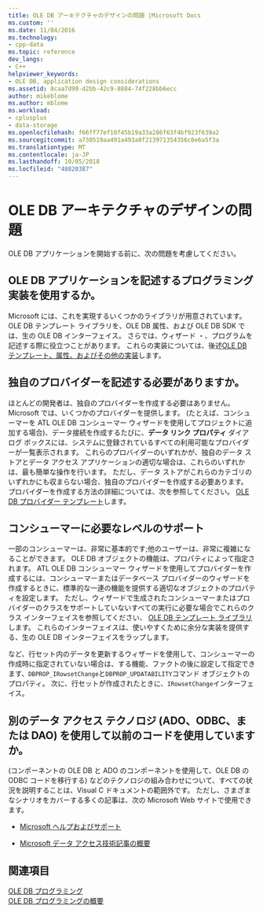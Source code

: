 ```yaml
---
title: OLE DB アーキテクチャのデザインの問題 |Microsoft Docs
ms.custom: ''
ms.date: 11/04/2016
ms.technology:
- cpp-data
ms.topic: reference
dev_langs:
- C++
helpviewer_keywords:
- OLE DB, application design considerations
ms.assetid: 8caa7d99-d2bb-42c9-8884-74f228bb6ecc
author: mikeblome
ms.author: mblome
ms.workload:
- cplusplus
- data-storage
ms.openlocfilehash: f66ff77ef10f45b19a33a286f63f4bf923f639a2
ms.sourcegitcommit: a738519aa491a493a8f213971354356c0e6a5f3a
ms.translationtype: MT
ms.contentlocale: ja-JP
ms.lasthandoff: 10/05/2018
ms.locfileid: "48820387"
---
```

# <a name="ole-db-architectural-design-issues"></a>OLE DB アーキテクチャのデザインの問題

OLE DB アプリケーションを開始する前に、次の問題を考慮してください。  
  
## <a name="what-programming-implementation-will-you-use-to-write-your-ole-db-application"></a>OLE DB アプリケーションを記述するプログラミング実装を使用するか。

Microsoft には、これを実現するいくつかのライブラリが用意されています。 OLE DB テンプレート ライブラリを、OLE DB 属性、および OLE DB SDK では、生の OLE DB インターフェイス。 さらでは、ウィザード ・、プログラムを記述する際に役立つことがあります。 これらの実装については、後述[OLE DB テンプレート、属性、およびその他の実装](../../data/oledb/ole-db-templates-attributes-and-other-implementations.md)します。

## <a name="do-you-need-to-write-your-own-provider"></a>独自のプロバイダーを記述する必要がありますか。

ほとんどの開発者は、独自のプロバイダーを作成する必要はありません。 Microsoft では、いくつかのプロバイダーを提供します。 (たとえば、コンシューマーを ATL OLE DB コンシューマー ウィザードを使用してプロジェクトに追加する場合)、データ接続を作成するたびに、**データ リンク プロパティ** ダイアログ ボックスには、システムに登録されているすべての利用可能なプロバイダーが一覧表示されます。 これらのプロバイダーのいずれかが、独自のデータ ストアとデータ アクセス アプリケーションの適切な場合は、これらのいずれかは、最も簡単な操作を行います。 ただし、データ ストアがこれらのカテゴリのいずれかにも収まらない場合、独自のプロバイダーを作成する必要あります。 プロバイダーを作成する方法の詳細については、次を参照してください。 [OLE DB プロバイダー テンプレート](../../data/oledb/ole-db-provider-templates-cpp.md)します。

## <a name="what-level-of-support-do-you-need-for-your-consumer"></a>コンシューマーに必要なレベルのサポート

一部のコンシューマーは、非常に基本的です;他のユーザーは、非常に複雑になることができます。 OLE DB オブジェクトの機能は、プロパティによって指定されます。 ATL OLE DB コンシューマー ウィザードを使用してプロバイダーを作成するには、コンシューマーまたはデータベース プロバイダーのウィザードを作成するときに、標準的な一連の機能を提供する適切なオブジェクトのプロパティを設定します。 ただし、ウィザードで生成されたコンシューマーまたはプロバイダーのクラスをサポートしていないすべての実行に必要な場合でこれらのクラス インターフェイスを参照してください、 [OLE DB テンプレート ライブラリ](../../data/oledb/ole-db-templates.md)します。 これらのインターフェイスは、使いやすくために余分な実装を提供する、生の OLE DB インターフェイスをラップします。

など、行セット内のデータを更新するウィザードを使用して、コンシューマーの作成時に指定されていない場合は、する機能、ファクトの後に設定して指定できます、`DBPROP_IRowsetChange`と`DBPROP_UPDATABILITY`コマンド オブジェクトのプロパティ。 次に、行セットが作成されたときに、`IRowsetChange`インターフェイス。

## <a name="do-you-have-older-code-using-another-data-access-technology-ado-odbc-or-dao"></a>別のデータ アクセス テクノロジ (ADO、ODBC、または DAO) を使用して以前のコードを使用していますか。

(コンポーネントの OLE DB と ADO のコンポーネントを使用して、OLE DB の ODBC コードを移行する) などのテクノロジの組み合わせについて、すべての状況を説明することは、Visual C ドキュメントの範囲外です。 ただし、さまざまなシナリオをカバーする多くの記事は、次の Microsoft Web サイトで使用できます。

- [Microsoft ヘルプおよびサポート](https://support.microsoft.com/)

- [Microsoft データ アクセス技術記事の概要](https://msdn.microsoft.com/library/ms810811.aspx)

## <a name="see-also"></a>関連項目

[OLE DB プログラミング](../../data/oledb/ole-db-programming.md)<br/>
[OLE DB プログラミングの概要](../../data/oledb/ole-db-programming-overview.md)
